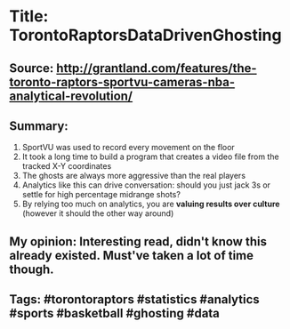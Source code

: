 # Title: TorontoRaptorsDataDrivenGhosting
## Source: http://grantland.com/features/the-toronto-raptors-sportvu-cameras-nba-analytical-revolution/ 
## Summary: 

1. SportVU was used to record every movement on the floor
1. It took a long time to build a program that creates a video file from the tracked X-Y coordinates
1. The ghosts are always more aggressive than the real players
1. Analytics like this can drive conversation: should you just jack 3s or settle for high percentage midrange shots?
1. By relying too much on analytics, you are **valuing results over culture** (however it should the other way around)

## My opinion: Interesting read, didn't know this already existed. Must've taken a lot of time though.  
## Tags: #torontoraptors #statistics #analytics #sports #basketball #ghosting #data

